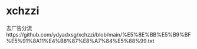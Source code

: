 # xchzzi
去广告分流https://github.com/ydyadxsg/xchzzi/blob/main/%E5%8E%BB%E5%B9%BF%E5%91%8A11%E4%B8%87%E8%A7%84%E5%88%99.txt
